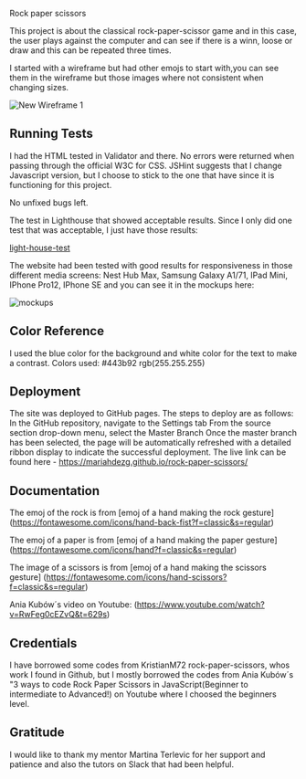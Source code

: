 Rock paper scissors

This project is about the classical rock-paper-scissor game and in this case, the user plays against the computer and can see if there is a winn, loose or draw and this can be repeated three times.

I started with a wireframe  but had other emojs to start with,you can see them in the wireframe but those images where not consistent when changing sizes.

![New Wireframe 1](https://github.com/MariaHdezG/rock-paper-scissors/assets/125393563/d5a5f57e-2125-42a1-a54c-6d2c1f59c441)

## Running Tests

I had the HTML tested in Validator and there. No errors were returned when passing through the official W3C for CSS. JSHint suggests that I change Javascript version, but I choose to stick to the one that have since it is functioning for this project.

No unfixed bugs left.

The test in Lighthouse that showed acceptable results. Since I only did one test that was acceptable, I just have those results:

[light-house-test](https://github.com/MariaHdezG/rock-paper-scissors/assets/125393563/1849a9f8-04eb-4e53-b55c-d1aa62bf041e)

The website had been tested with good results for responsiveness in those different media screens: Nest Hub Max, Samsung Galaxy A1/71, IPad Mini, IPhone Pro12, IPhone SE and you can see it in the mockups here:

![mockups](https://github.com/MariaHdezG/rock-paper-scissors/assets/125393563/28ce2028-bd67-42df-bce6-6a2aaa0f33b4)

## Color Reference

I used the blue color for the background and white color for the text to make a contrast.
Colors used:
#443b92
rgb(255.255.255)

## Deployment

The site was deployed to GitHub pages. The steps to deploy are as follows: In the GitHub repository, navigate to the Settings tab From the source section drop-down menu, select the Master Branch Once the master branch has been selected, the page will be automatically refreshed with a detailed ribbon display to indicate the successful deployment. The live link can be found here - https://mariahdezg.github.io/rock-paper-scissors/

## Documentation

The emoj of the rock is from [emoj of a hand making the rock gesture] (https://fontawesome.com/icons/hand-back-fist?f=classic&s=regular)

The emoj of a paper is from [emoj of a hand making the paper gesture] 
(https://fontawesome.com/icons/hand?f=classic&s=regular)

The image of a scissors is from [emoj of a hand making the scissors gesture] (https://fontawesome.com/icons/hand-scissors?f=classic&s=regular)

Ania Kubów´s video on Youtube:
(https://www.youtube.com/watch?v=RwFeg0cEZvQ&t=629s)

## Credentials

I have borrowed some codes from KristianM72 rock-paper-scissors, whos work I found in Github, but I mostly borrowed the codes from Ania Kubów´s "3 ways to code Rock Paper Scissors in JavaScript(Beginner to intermediate to Advanced!) on Youtube where I choosed the beginners level.

## Gratitude

I would like to thank my mentor Martina Terlevic for her support and patience and also the tutors on Slack that had been helpful.
